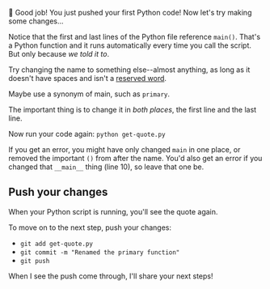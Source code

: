 🎉 Good job! You just pushed your first Python code! Now let's try making some changes...

Notice that the first and last lines of the Python file reference `main()`. That's a Python function and it runs automatically every time you call the script. But only because _we told it to_.

Try changing the name to something else--almost anything, as long as it doesn't have spaces and isn't a [reserved word](https://docs.python.org/2.0/ref/keywords.html).

Maybe use a synonym of main, such as `primary`.

The important thing is to change it in _both places_, the first line and the last line.

Now run your code again: `python get-quote.py`

If you get an error, you might have only changed `main` in one place, or removed the important `()` from after the name. You'd also get an error if you changed that `__main__` thing (line 10), so leave that one be.

## Push your changes

When your Python script is running, you'll see the quote again.

To move on to the next step, push your changes:

- `git add get-quote.py`
- `git commit -m "Renamed the primary function"`
- `git push`

When I see the push come through, I'll share your next steps!
